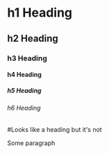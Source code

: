 


   # h1 Heading 

## h2 Heading

### h3 Heading

#### h4 Heading

##### h5 Heading

###### h6 Heading

#Looks like a heading but it's not

Some paragraph